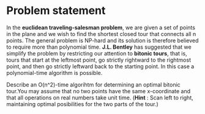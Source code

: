 # Problem statement

In the **euclidean traveling-salesman problem**, we are given a set of points in the plane and we wish to find the shortest closed tour that connects all n points.
The general problem is NP-hard and its solution is therefore believed to require more than polynomial time.
**J.L. Bentley** has suggested that we simplify the problem by restricting our attention to **bitonic tours**, that is, tours that start at the leftmost point, go strictly rightward to the rightmost point, and then go strictly leftward back to the starting point.
In this case a polynomial-time algorithm is possible.

Describe an O(n^2)-time algorihtm for determining an optimal bitonic tour.You may assume that no two points have the same x-coordinate and that all operations on real numbers take unit time.
(**Hint** : Scan left to right, maintaining optimal posibilities for the two parts of the tour.)
